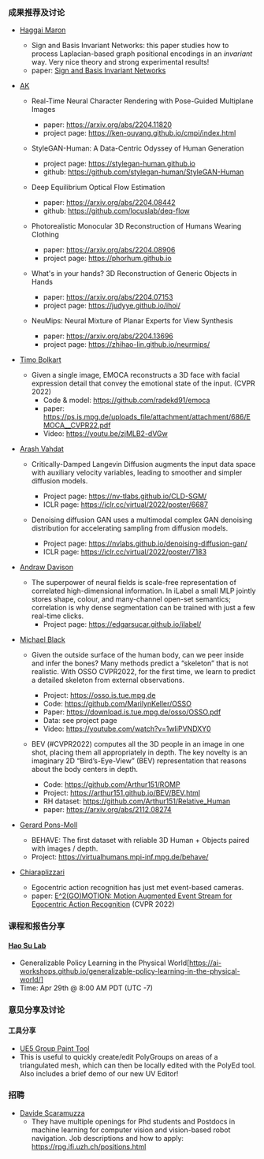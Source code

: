 ### 成果推荐及讨论
- [Haggai Maron](https://twitter.com/HaggaiMaron)
  - Sign and Basis Invariant Networks: this paper studies how to process Laplacian-based graph positional encodings in an *invariant* way. Very nice theory and strong experimental results!
  - paper: [Sign and Basis Invariant Networks](https://arxiv.org/abs/2202.13013)

- [AK](https://twitter.com/ak92501/status/1518771622274113542)
  - Real-Time Neural Character Rendering with Pose-Guided Multiplane Images
    - paper: https://arxiv.org/abs/2204.11820
    - project page: https://ken-ouyang.github.io/cmpi/index.html

  - StyleGAN-Human: A Data-Centric Odyssey of Human Generation
    - project page: https://stylegan-human.github.io
    - github: https://github.com/stylegan-human/StyleGAN-Human

  - Deep Equilibrium Optical Flow Estimation
    - paper: https://arxiv.org/abs/2204.08442
    - github: https://github.com/locuslab/deq-flow

  - Photorealistic Monocular 3D Reconstruction of Humans Wearing Clothing
    - paper: https://arxiv.org/abs/2204.08906
    - project page: https://phorhum.github.io

  - What's in your hands? 3D Reconstruction of Generic Objects in Hands
    - paper: https://arxiv.org/abs/2204.07153
    - project page: https://judyye.github.io/ihoi/

  - NeuMips: Neural Mixture of Planar Experts for View Synthesis
    - paper: https://arxiv.org/abs/2204.13696
    - project page: https://zhihao-lin.github.io/neurmips/

- [Timo Bolkart](https://twitter.com/BolkartTimo)
  - Given a single image, EMOCA reconstructs a 3D face with facial expression detail that convey the emotional state of the input. (CVPR 2022)
    - Code & model: https://github.com/radekd91/emoca
    - paper: https://ps.is.mpg.de/uploads_file/attachment/attachment/686/EMOCA__CVPR22.pdf
    - Video: https://youtu.be/zjMLB2-dVGw

- [Arash Vahdat](https://twitter.com/ArashVahdat/status/1518633108764909569)
  - Critically-Damped Langevin Diffusion augments the input data space with auxiliary velocity variables, leading to smoother and simpler diffusion models.
    - Project page: https://nv-tlabs.github.io/CLD-SGM/
    - ICLR page: https://iclr.cc/virtual/2022/poster/6687

  - Denoising diffusion GAN uses a multimodal complex GAN denoising distribution for accelerating sampling from diffusion models. 
    - Project page: https://nvlabs.github.io/denoising-diffusion-gan/
    - ICLR page: https://iclr.cc/virtual/2022/poster/7183

- [Andraw Davison](https://twitter.com/AjdDavison)
  - The superpower of neural fields is scale-free representation of correlated high-dimensional information. In iLabel a small MLP jointly stores shape, colour, and many-channel open-set semantics; correlation is why dense segmentation can be trained with just a few real-time clicks.
    - Project page: https://edgarsucar.github.io/ilabel/

- [Michael Black](https://twitter.com/Michael_J_Black)
  - Given the outside surface of the human body, can we peer inside and infer the bones?  Many methods predict a “skeleton” that is not realistic. With OSSO CVPR2022, for the first time, we learn to predict a detailed skeleton from external observations.
    - Project: https://osso.is.tue.mpg.de
    - Code: https://github.com/MarilynKeller/OSSO
    - Paper: https://download.is.tue.mpg.de/osso/OSSO.pdf
    - Data: see project page
    - Video: https://youtube.com/watch?v=1wIiPVNDXY0

  - BEV (#CVPR2022) computes all the 3D people in an image in one shot, placing them all appropriately in depth. The key novelty is an imaginary 2D “Bird’s-Eye-View” (BEV) representation that reasons about the body centers in depth.
    - Code: https://github.com/Arthur151/ROMP
    - Project: https://arthur151.github.io/BEV/BEV.html
    - RH dataset: https://github.com/Arthur151/Relative_Human
    - paper: https://arxiv.org/abs/2112.08274

- [Gerard Pons-Moll](https://twitter.com/GerardPonsMoll1/status/1517111135572484097)
  - BEHAVE: The first dataset with reliable 3D Human + Objects paired with images / depth. 
  - Project: https://virtualhumans.mpi-inf.mpg.de/behave/

- [Chiaraplizzari](https://twitter.com/chiaraplizzari/status/1516915975463088129)
  - Egocentric action recognition has just met event-based cameras.
  - paper: [E^2(GO)MOTION: Motion Augmented Event Stream for Egocentric Action Recognition](arxiv.org/pdf/2112.03596.pdf) (CVPR 2022)

### 课程和报告分享
#### [Hao Su Lab](https://twitter.com/HaoSuLabUCSD)
  - Generalizable Policy Learning in the Physical World[https://ai-workshops.github.io/generalizable-policy-learning-in-the-physical-world/]
  - Time: Apr 29th @ 8:00 AM PDT (UTC -7)


### 意见分享及讨论
#### 工具分享
 - [UE5 Group Paint Tool](https://twitter.com/hashtag/UE5?src=hashtag_click)
  - This is useful to quickly create/edit PolyGroups on areas of a triangulated mesh, which can then be locally edited with the PolyEd tool. Also includes a brief demo of our new UV Editor!


### 招聘
  - [Davide Scaramuzza](https://twitter.com/davsca1)
    - They have multiple openings for Phd students and Postdocs in machine learning for computer vision and vision-based robot navigation. Job descriptions and how to apply: https://rpg.ifi.uzh.ch/positions.html
